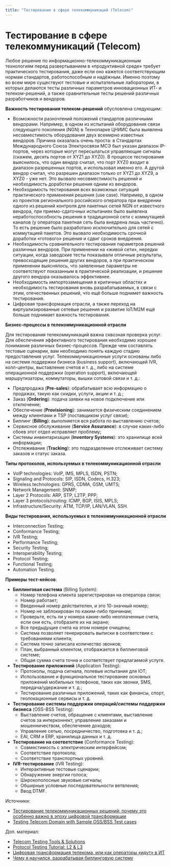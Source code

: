 ```yaml
---
title: "Тестирование в сфере телекоммуникаций (Telecom)"
---
```


# Тестирование в сфере телекоммуникаций (Telecom)

Любое решение по информационно-телекоммуникационным технологиям перед развертыванием в «продуктивной среде» требует практического тестирования, даже если оно кажется соответствующим нормам стандартов, работоспособным и надёжным. Именно поэтому во всем мире существуют тестовые и испытательные лаборатории, в которых делаются тесты различных параметров инновационных ИТ- и телеком-решений, а также сравнительные тесты решений различных разработчиков и вендоров.

**Важность тестирования телеком-решений** обусловлена следующим:

* Возможности разночтений положений стандартов различными вендорами. Например, в одном из испытаний оборудования связи следующего поколения (NGN) в Технопарке ЦНИИС была выявлена несовместимость оборудования двух всемирно известных вендоров. Причина оказалась очень проста: в Стандартах Международного Союза Электросвязи МСЭ был указан диапазон IP-портов, через которые могут пересылаться управляющие сигналы (скажем, десять портов от XYZ1 до XYZ0). В процессе тестирования выяснилось, что один вендор считал, что порт XYZ0 входит в диапазон разрешенных портов, и использовал именно его. А другой вендор считал, что разрешен диапазон только от XYZ1 до XYZ9, а XYZ0 - уже нет. Это вызвало несовместимость решений и необходимость доработки решения одним из вендоров.
* Необходимость тестирования всех возможных ситуаций практического применения решения (use case). Например, в одном из проектов регионального российского оператора при внедрении одного из решений контроля для пакетных сетей NGN от известного вендора, при приемо-сдаточных испытаниях было выявлена неработоспособность решения в традиционной сети с коммутацией каналов (у оператора пакетная сеть была внедрена лишь частично). То есть решение было разработано исключительно для сетей с коммутацией пакетов. Это вызвало необходимость срочной доработки «готового» решения и сдвиг сроков внедрения.
* Необходимость сравнительного тестирования параметров решений различных вендоров. При применении на «живой сети», нередки ситуации, когда заводские тесты показывали отличные результаты, превосходящие решения других вендоров, а при практическом применении выяснялось, что заявленные параметры не соответствуют показанным в практической реализации, и решение другого вендора оказывалось эффективнее.
* Необходимость импортозамещения в критичных областях и необходимость тестирования вновь разрабатываемых, в связи с этим, отечественных решений, что ещё больше поднимет важность тестирования.
* Цифровая трансформация отрасли, а также переход на виртуализированные сетевые решения и развитие IoT/M2M ещё больше поднимает важность тестирования.

**Бизнес-процессы в телекоммуникационной отрасли**

Для тестирования телекоммуникаций важна сквозная проверка услуг. Для обеспечения эффективного тестирования необходимо хорошее понимание различных бизнес-процессов. Прежде чем составлять тестовые сценарии, вам необходимо понять каждую стадию предоставления услуг. Телекоммуникационные услуги основаны либо на системе поддержки бизнеса (business support), включающей IVR, колл-центры, выставление счетов и т. д., либо на системе операционной поддержки (operation support), включающей маршрутизаторы, коммутаторы, вышки сотовой связи и т. д.:

* Предпродажа (**Pre-sales**): обрабатывает всю информацию о продажах, такую ​​как скидки, услуги, акции и т. д.;
* Заказ (**Ordering**): подача заявки на новое подключение или отключение;
* Обеспечение (**Provisioning**): занимается физическим соединением между клиентами и TSP (поставщиком услуг связи);
* Биллинг (**Billing**): выполняется вся работа по выставлению счетов;
* Сервисное обслуживание (**Service Assurance**): в случае каких-либо сбоев этот отдел исправляет проблему;
* Системы инвентаризации (**Inventory Systems**): это хранилище всей информации;
* Отслеживание (**Tracking**): это подразделение отслеживает систему заказов и статус заказа.

**Типы протоколов, используемых в телекоммуникационной отрасли**

* VoIP technologies: VoIP, IMS, MPLS, ISDN, PSTN;
* Signaling and Protocols: SIP, ISDN, Codecs, H.323;
* Wireless technologies: GPRS, CDMA, GSM, UMTS;
* Network Management: SNMP;
* Layer 2 Protocols: ARP, STP, L2TP, PPP;
* Layer 3 protocols/routing: ICMP, BGP, ISIS, MPLS;
* Infrastructure/Security: ATM, TCP/IP, LAN/VLAN, SSH.

**Виды тестирования, используемых в телекоммуникационной отрасли**

* Interconnection Testing;
* Conformance Testing;
* IVR Testing;
* Performance Testing;
* Security Testing;
* Interoperability Testing;
* Protocol Testing;
* Functional Testing;
* Automation Testing.

**Примеры тест-кейсов**:

* **Биллинговая система** (Billing System):
  * Номер телефона клиента зарегистрирован на оператора связи;
  * Номер работает;
  * Введенный номер действителен, и это 10-значный номер;
  * Номер не заблокирован по каким-либо причинам;
  * Проверьте, есть ли у номера какие-либо неоплаченные счета, если они есть, отобразите их на экране;
  * Все предыдущие счета на этом номере очищены;
  * Система позволяет генерировать выписки в соответствии с требованиями клиента;
  * Система точно записала количество звонков;
  * План, выбранный клиентом, отображается в биллинговой системе;
  * Общая сумма счета точна и соответствует предлагаемой услуге.
* **Тестирование приложений** (Application Testing):
  * Протоколы, подача сигнала, полевые испытания для IOT;
  * Использование и функциональное тестирование основных приложений мобильных телефонов, таких как звонки, SMS, передача/удержание и т. д.;
  * Тестирование различных приложений, таких как финансы, спорт, геолокационные сервисы и т. д.
* **Тестирование системы поддержки операций/системы поддержки бизнеса** (OSS-BSS Testing):
  * Выставление счетов, обращение с клиентами, выставление счетов за интерконнект, управление заказами и мошенничеством, обеспечение доходов;
  * Управление сетью, посредничество, подготовка и т. д.;
  * EAI, CRM и ERP, хранилища данных и т. д.
* **Тестирование на соответствие** (Conformance Testing):
  * Совместимость с электрическим интерфейсом;
  * Соответствие протокола;
  * Соответствие транспортных уровней.
* **IVR-тестирование** (IVR Testing):
  * Интерактивные тестовые сценарии;
  * Обнаружение энергии голоса;
  * Широкополосные звуковые сигналы;
  * Обширные условные последовательности ветвления;
  * Ввод DTMF.

Источники:

* [Тестирование телекоммуникационных решений: почему это особенно важно в эпоху цифровой трансформации](https://www.connect-wit.ru/aleksej-shalaginov-br-br-testirovanie-telekommunikatsionnyh-reshenij-pochemu-eto-osobenno-vazhno-v-epohu-tsifrovoj-transformatsii.html)
* [Testing Telecom Domain with Sample OSS/BSS Test cases](https://www.guru99.com/testing-telecom-application-with-sample-testcases.html)

Доп. материал:

* [Telecom Testing Tools & Solutions](https://www.gl.com/telecom-test-solutions/index.html)
* [Protocol Testing Tutorial: L2 & L3](https://www.guru99.com/protocol-testing.html)
* [Цифровая трансформация телекома, или как операторы «идут» в ИТ](https://habr.com/ru/company/comptek/blog/353870/)
* [Чему я научился, разрабатывая биллинговую систему](https://habr.com/ru/company/vdsina/blog/551068/)
